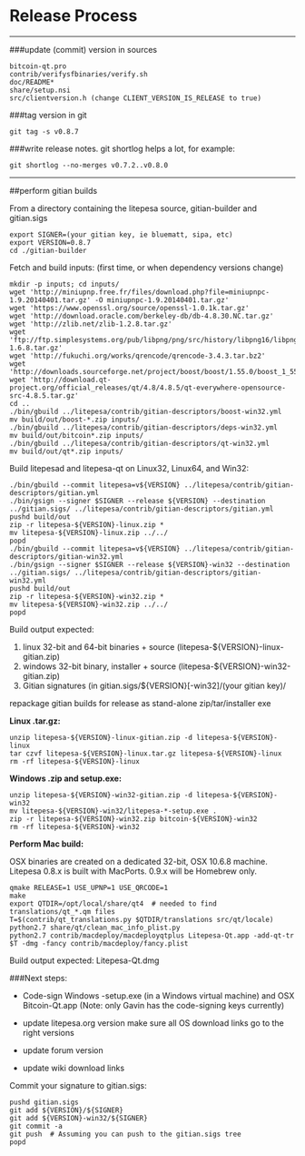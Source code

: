 Release Process
====================

* * *

###update (commit) version in sources


	bitcoin-qt.pro
	contrib/verifysfbinaries/verify.sh
	doc/README*
	share/setup.nsi
	src/clientversion.h (change CLIENT_VERSION_IS_RELEASE to true)

###tag version in git

	git tag -s v0.8.7

###write release notes. git shortlog helps a lot, for example:

	git shortlog --no-merges v0.7.2..v0.8.0

* * *

##perform gitian builds

 From a directory containing the litepesa source, gitian-builder and gitian.sigs
  
	export SIGNER=(your gitian key, ie bluematt, sipa, etc)
	export VERSION=0.8.7
	cd ./gitian-builder

 Fetch and build inputs: (first time, or when dependency versions change)

	mkdir -p inputs; cd inputs/
	wget 'http://miniupnp.free.fr/files/download.php?file=miniupnpc-1.9.20140401.tar.gz' -O miniupnpc-1.9.20140401.tar.gz'
	wget 'https://www.openssl.org/source/openssl-1.0.1k.tar.gz'
	wget 'http://download.oracle.com/berkeley-db/db-4.8.30.NC.tar.gz'
	wget 'http://zlib.net/zlib-1.2.8.tar.gz'
	wget 'ftp://ftp.simplesystems.org/pub/libpng/png/src/history/libpng16/libpng-1.6.8.tar.gz'
	wget 'http://fukuchi.org/works/qrencode/qrencode-3.4.3.tar.bz2'
	wget 'http://downloads.sourceforge.net/project/boost/boost/1.55.0/boost_1_55_0.tar.bz2'
	wget 'http://download.qt-project.org/official_releases/qt/4.8/4.8.5/qt-everywhere-opensource-src-4.8.5.tar.gz'
	cd ..
	./bin/gbuild ../litepesa/contrib/gitian-descriptors/boost-win32.yml
	mv build/out/boost-*.zip inputs/
	./bin/gbuild ../litepesa/contrib/gitian-descriptors/deps-win32.yml
	mv build/out/bitcoin*.zip inputs/
	./bin/gbuild ../litepesa/contrib/gitian-descriptors/qt-win32.yml
	mv build/out/qt*.zip inputs/

 Build litepesad and litepesa-qt on Linux32, Linux64, and Win32:
  
	./bin/gbuild --commit litepesa=v${VERSION} ../litepesa/contrib/gitian-descriptors/gitian.yml
	./bin/gsign --signer $SIGNER --release ${VERSION} --destination ../gitian.sigs/ ../litepesa/contrib/gitian-descriptors/gitian.yml
	pushd build/out
	zip -r litepesa-${VERSION}-linux.zip *
	mv litepesa-${VERSION}-linux.zip ../../
	popd
	./bin/gbuild --commit litepesa=v${VERSION} ../litepesa/contrib/gitian-descriptors/gitian-win32.yml
	./bin/gsign --signer $SIGNER --release ${VERSION}-win32 --destination ../gitian.sigs/ ../litepesa/contrib/gitian-descriptors/gitian-win32.yml
	pushd build/out
	zip -r litepesa-${VERSION}-win32.zip *
	mv litepesa-${VERSION}-win32.zip ../../
	popd

  Build output expected:

  1. linux 32-bit and 64-bit binaries + source (litepesa-${VERSION}-linux-gitian.zip)
  2. windows 32-bit binary, installer + source (litepesa-${VERSION}-win32-gitian.zip)
  3. Gitian signatures (in gitian.sigs/${VERSION}[-win32]/(your gitian key)/

repackage gitian builds for release as stand-alone zip/tar/installer exe

**Linux .tar.gz:**

	unzip litepesa-${VERSION}-linux-gitian.zip -d litepesa-${VERSION}-linux
	tar czvf litepesa-${VERSION}-linux.tar.gz litepesa-${VERSION}-linux
	rm -rf litepesa-${VERSION}-linux

**Windows .zip and setup.exe:**

	unzip litepesa-${VERSION}-win32-gitian.zip -d litepesa-${VERSION}-win32
	mv litepesa-${VERSION}-win32/litepesa-*-setup.exe .
	zip -r litepesa-${VERSION}-win32.zip bitcoin-${VERSION}-win32
	rm -rf litepesa-${VERSION}-win32

**Perform Mac build:**

  OSX binaries are created on a dedicated 32-bit, OSX 10.6.8 machine.
  Litepesa 0.8.x is built with MacPorts.  0.9.x will be Homebrew only.

	qmake RELEASE=1 USE_UPNP=1 USE_QRCODE=1
	make
	export QTDIR=/opt/local/share/qt4  # needed to find translations/qt_*.qm files
	T=$(contrib/qt_translations.py $QTDIR/translations src/qt/locale)
	python2.7 share/qt/clean_mac_info_plist.py
	python2.7 contrib/macdeploy/macdeployqtplus Litepesa-Qt.app -add-qt-tr $T -dmg -fancy contrib/macdeploy/fancy.plist

 Build output expected: Litepesa-Qt.dmg

###Next steps:

* Code-sign Windows -setup.exe (in a Windows virtual machine) and
  OSX Bitcoin-Qt.app (Note: only Gavin has the code-signing keys currently)

* update litepesa.org version
  make sure all OS download links go to the right versions

* update forum version

* update wiki download links

Commit your signature to gitian.sigs:

	pushd gitian.sigs
	git add ${VERSION}/${SIGNER}
	git add ${VERSION}-win32/${SIGNER}
	git commit -a
	git push  # Assuming you can push to the gitian.sigs tree
	popd


